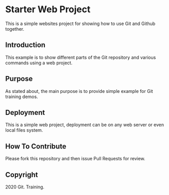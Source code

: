 # Starter Web Project

This is a simple websites project for showing how to use Git and Github together.

## Introduction

This example is to show different parts of the Git repository and various commands using a web project. 

## Purpose

As stated about, the main purpose is to provide simple example for Git training demos. 

## Deployment

This is a simple web project, deployment can be on any web server or even local files system.

## How To Contribute

Please fork this repository and then issue Pull Requests for review. 

## Copyright

2020 Git. Training.